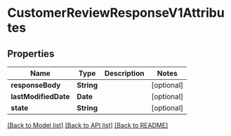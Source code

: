 # CustomerReviewResponseV1Attributes

## Properties
Name | Type | Description | Notes
------------ | ------------- | ------------- | -------------
**responseBody** | **String** |  | [optional] 
**lastModifiedDate** | **Date** |  | [optional] 
**state** | **String** |  | [optional] 

[[Back to Model list]](../README.md#documentation-for-models) [[Back to API list]](../README.md#documentation-for-api-endpoints) [[Back to README]](../README.md)


